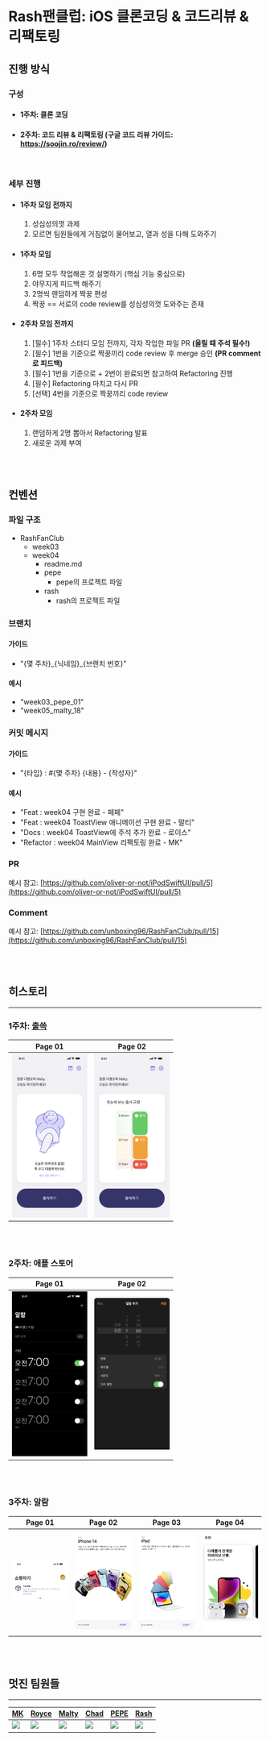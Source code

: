 # Rash팬클럽: iOS 클론코딩 & 코드리뷰 & 리팩토링

## 진행 방식

### 구성
- #### 1주차: 클론 코딩
- #### 2주차: 코드 리뷰 & 리팩토링 (구글 코드 리뷰 가이드: https://soojin.ro/review/)

<br>

### 세부 진행

- #### 1주차 모임 전까지
    1. 성심성의껏 과제
    2. 모르면 팀원들에게 거침없이 물어보고, 열과 성을 다해 도와주기

- #### 1주차 모임
    1. 6명 모두 작업해온 것 설명하기 (핵심 기능 중심으로)
    2. 야무지게 피드백 해주기
    3. 2명씩 랜덤하게 짝꿍 편성
    4. 짝꿍 == 서로의 code review를 성심성의껏 도와주는 존재

- #### 2주차 모임 전까지
    1. [필수] 1주차 스터디 모임 전까지, 각자 작업한 파일 PR **(올릴 때 주석 필수!)**
    2. [필수] 1번을 기준으로 짝꿍끼리 code review 후 merge 승인 **(PR comment로 피드백)**
    3. [필수] 1번을 기준으로 + 2번이 완료되면 참고하여 Refactoring 진행
    4. [필수] Refactoring 마치고 다시 PR
    5. [선택] 4번을 기준으로 짝꿍끼리 code review

- #### 2주차 모임
    1. 랜덤하게 2명 뽑아서 Refactoring 발표
    2. 새로운 과제 부여
 
<br>
<br>

## 컨벤션

### 파일 구조
- RashFanClub
  - week03
  - week04
    - readme.md
    - pepe
      - pepe의 프로젝트 파일
    - rash
      - rash의 프로젝트 파일

### 브랜치

#### 가이드
- "{몇 주차}\_{닉네임}\_{브랜치 번호}"

#### 예시
- "week03_pepe_01"
- "week05_malty_18"

### 커밋 메시지

#### 가이드
- "{타입} : #{몇 주차} {내용} - {작성자}"

#### 예시
- "Feat : week04 구현 완료 - 페페"
- "Feat : week04 ToastView 애니메이션 구현 완료 - 말티"
- "Docs : week04 ToastView에 주석 추가 완료 - 로이스"
- "Refactor : week04 MainView 리팩토링 완료 - MK"

### PR
예시 참고: [https://github.com/oliver-or-not/iPodSwiftUI/pull/5](https://github.com/oliver-or-not/iPodSwiftUI/pull/5)

### Comment
예시 참고: [https://github.com/unboxing96/RashFanClub/pull/15](https://github.com/unboxing96/RashFanClub/pull/15)



<br>
<br>

## 히스토리
<hr>

### 1주차: [출쓱](https://apps.apple.com/kr/app/%EC%B6%9C%EC%93%B1/id6445873342)

|Page 01|Page 02|
|---|---|
|<img src="./history/week01_01.png" width="150px">|<img src="./history/week01_02.png" width="150px">|

<br>
<br>

### 2주차: 애플 스토어

|Page 01|Page 02|
|---|---|
|<img src="./history/week02_01.png" width="150px">|<img src="./history/week02_02.png" width="150px">|

<br>
<br>

### 3주차: 알람

|Page 01|Page 02|Page 03|Page 04|
|---|---|---|---|
|<img src="./history/week03_01.png">|<img src="./history/week03_02.png">|<img src="./history/week03_03.png">|<img src="./history/week03_04.png">|

<br>
<br>



## 멋진 팀원들
<hr>

|[MK](https://github.com/MK827)|[Royce](https://github.com/Jin-s-work)|[Malty](https://github.com/youihyonKim)|[Chad](https://github.com/chad0909)|[PEPE](https://github.com/unboxing96)|[Rash](https://github.com/kdb1217)|
|---|---|---|---|---|---|
|<img src="https://github.com/MK827.png">|<img src="https://github.com/Jin-s-work.png">|<img src="https://github.com/youihyonKim.png">|<img src="https://github.com/chad0909.png">|<img src="https://github.com/unboxing96.png">|<img src="https://github.com/kdb1217.png">|
